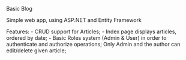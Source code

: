 Basic Blog 

Simple web app, using ASP.NET and Entity Framework

Features:
    - CRUD support for Articles;
    - Index page displays articles, ordered by date;
    - Basic Roles system (Admin & User) in order to authenticate and authorize operations;
        Only Admin and the author can edit/delete given article;
